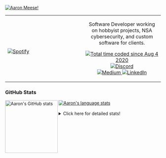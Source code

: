 [![Aaron Meese!](https://user-images.githubusercontent.com/17814535/88975338-a2aabf00-d27f-11ea-963f-8a19608716b4.png)](https://github.com/ajmeese7/readme-ascii "README ASCII")

<!-- Modified from project here: https://github.com/novatorem/novatorem -->
<table width="100%"> 
  <tr>
  <td width="50%">
      
&nbsp; <br> [![Spotify](https://ajmeese7.vercel.app/api/spotify)](https://open.spotify.com/user/ajmeese)

  </td>
  <td width="50%">
    <p align="center">
    Software Developer working on hobbyist projects, NSA cybersecurity, and custom software for clients.
    </p>
    <p align="center">
      <a href="https://wakatime.com/@f726891d-3b02-46cd-9b60-e8c59f9e2b14">
        <img src="https://wakatime.com/badge/user/f726891d-3b02-46cd-9b60-e8c59f9e2b14.svg" alt="Total time coded since Aug 4 2020" title="WakaTime" />
      </a>
      <a href="http://link.aaronmeese.com/discord">
        <img src="https://img.shields.io/badge/discord-ajmeese7%234835-369?style=flat-square&logo=discord&logoColor=white&color=purple" alt="Discord" title="Discord">
      </a>
      <br />
      <a href="https://link.aaronmeese.com/medium">
        <img src="https://img.shields.io/badge/medium-ajmeese7-1DB954?style=flat-square&logo=medium&logoColor=white" alt="Medium" title="Medium">
      </a>
      <a href="https://link.aaronmeese.com/linkedin">
        <img src="https://img.shields.io/badge/linkedIn-aaronmeese-1DB954?style=flat-square&logo=linkedin&logoColor=white&color=blue" alt="LinkedIn" title="LinkedIn">
      </a>
    </p>
  </td>

</table>

[//]: <> (The `&nbsp;` is to have Aphelion take up more space)

### GitHub Stats ###

<a href="https://profile-summary-for-github.com/user/ajmeese7">
  <img align="left" height="170px" src="https://github-readme-stats.vercel.app/api?username=ajmeese7&show_icons=true&line_height=27&count_private=true" alt="Aaron's GitHub stats"/>
  <img src="https://github-readme-stats.vercel.app/api/top-langs/?username=ajmeese7&hide_langs_below=5&layout=compact" alt="Aaron's language stats"/>
</a>

<br />
<br />
<details>
<summary>Click here for detailed stats!</summary>

### :zap: Recent Activity
<!--START_SECTION:activity-->
1. ❗️ Opened issue [#105](https://github.com/meese-enterprises/meeseOS/issues/105) in [meese-enterprises/meeseOS](https://github.com/meese-enterprises/meeseOS)
2. 🗣 Commented on [#801](https://github.com/os-js/OS.js/issues/801) in [os-js/OS.js](https://github.com/os-js/OS.js)
3. ❗️ Closed issue [#1](https://github.com/ajmeese7/spongerobert.com/issues/1) in [ajmeese7/spongerobert.com](https://github.com/ajmeese7/spongerobert.com)
4. 🗣 Commented on [#1](https://github.com/ajmeese7/spongerobert.com/issues/1) in [ajmeese7/spongerobert.com](https://github.com/ajmeese7/spongerobert.com)
5. 🗣 Commented on [#67](https://github.com/os-js/osjs-server/issues/67) in [os-js/osjs-server](https://github.com/os-js/osjs-server)
<!--END_SECTION:activity-->

### 🧐 Waka Stats
<!--START_SECTION:waka-->
![Code Time](http://img.shields.io/badge/Code%20Time-988%20hrs%2041%20mins-blue)

**🐱 My GitHub Data** 

> 🏆 1,053 Contributions in the Year 2022
 > 
> 📦 197.3 kB Used in GitHub's Storage 
 > 
> 💼 Opted to Hire
 > 
> 📜 77 Public Repositories 
 > 
> 🔑 29 Private Repositories  
 > 
**I'm an Early 🐤** 

```text
🌞 Morning    174 commits    █████░░░░░░░░░░░░░░░░░░░░   20.64% 
🌆 Daytime    319 commits    █████████░░░░░░░░░░░░░░░░   37.84% 
🌃 Evening    339 commits    ██████████░░░░░░░░░░░░░░░   40.21% 
🌙 Night      11 commits     ░░░░░░░░░░░░░░░░░░░░░░░░░   1.3%

```
📅 **I'm Most Productive on Sunday** 

```text
Monday       128 commits    ███░░░░░░░░░░░░░░░░░░░░░░   15.18% 
Tuesday      133 commits    ████░░░░░░░░░░░░░░░░░░░░░   15.78% 
Wednesday    91 commits     ██░░░░░░░░░░░░░░░░░░░░░░░   10.79% 
Thursday     119 commits    ███░░░░░░░░░░░░░░░░░░░░░░   14.12% 
Friday       88 commits     ██░░░░░░░░░░░░░░░░░░░░░░░   10.44% 
Saturday     127 commits    ███░░░░░░░░░░░░░░░░░░░░░░   15.07% 
Sunday       157 commits    ████░░░░░░░░░░░░░░░░░░░░░   18.62%

```


📊 **This Week I Spent My Time On** 

```text
⌚︎ Time Zone: America/New_York

💬 Programming Languages: 
JavaScript               22 hrs 31 mins      ████████████████████░░░░░   83.31% 
YAML                     1 hr 44 mins        █░░░░░░░░░░░░░░░░░░░░░░░░   6.46% 
Markdown                 1 hr 7 mins         █░░░░░░░░░░░░░░░░░░░░░░░░   4.15% 
JSON                     36 mins             ░░░░░░░░░░░░░░░░░░░░░░░░░   2.25% 
Bash                     23 mins             ░░░░░░░░░░░░░░░░░░░░░░░░░   1.45%

🐱‍💻 Projects: 
aaronmeese.com           22 hrs 32 mins      ███████████████████░░░░░░   77.01% 
spongerobert.com         2 hrs 4 mins        █░░░░░░░░░░░░░░░░░░░░░░░░   7.06% 
dotenv-json              1 hr 14 mins        █░░░░░░░░░░░░░░░░░░░░░░░░   4.22% 
osjs-server              55 mins             ░░░░░░░░░░░░░░░░░░░░░░░░░   3.18% 
stack_overflow           49 mins             ░░░░░░░░░░░░░░░░░░░░░░░░░   2.85%

```

**I Mostly Code in JavaScript** 

```text
JavaScript               32 repos            ████████████░░░░░░░░░░░░░   48.48% 
HTML                     9 repos             ███░░░░░░░░░░░░░░░░░░░░░░   13.64% 
Python                   5 repos             ██░░░░░░░░░░░░░░░░░░░░░░░   7.58% 
Java                     4 repos             █░░░░░░░░░░░░░░░░░░░░░░░░   6.06% 
CSS                      3 repos             █░░░░░░░░░░░░░░░░░░░░░░░░   4.55%

```



 Last Updated on 19/08/2022 00:07:42 UTC
<!--END_SECTION:waka-->
</details>
